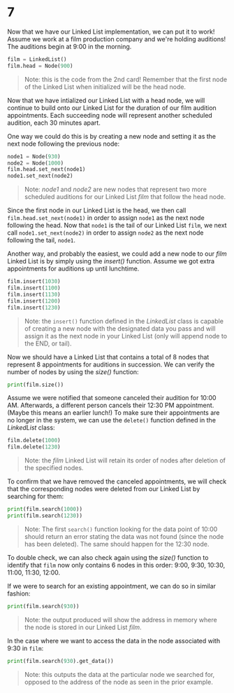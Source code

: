 # 7

Now that we have our Linked List implementation, we can put it to work! Assume we work at a film production company and we're holding auditions! The auditions begin at 9:00 in the morning.

```python
film = LinkedList()
film.head = Node(900)
```

> Note: this is the code from the 2nd card! Remember that the first node of the Linked List when initialized will be the head node.

Now that we have intialized our Linked List with a head node, we will continue to build onto our Linked List for the duration of our film audition appointments. Each succeeding node will represent another scheduled audition, each 30 minutes apart.

One way we could do this is by creating a new node and setting it as the next node following the previous node:

```python
node1 = Node(930)
node2 = Node(1000)
film.head.set_next(node1)
node1.set_next(node2)
```

> Note: _node1_ and _node2_ are new nodes that represent two more scheduled auditions for our Linked List _film_ that follow the head node.

Since the first node in our Linked List is the head, we then call `film.head.set_next(node1)` in order to assign `node1` as the next node following the head. Now that `node1` is the tail of our Linked List `film`, we next call `node1.set_next(node2)` in order to assign `node2` as the next node following the tail, `node1`.

Another way, and probably the easiest, we could add a new node to our _film_ Linked List is by simply using the _insert\(\)_ function. Assume we got extra appointments for auditions up until lunchtime.

```python
film.insert(1030)
film.insert(1100)
film.insert(1130)
film.insert(1200)
film.insert(1230)
```

> Note: the `insert()` function defined in the _LinkedList_ class is capable of creating a new node with the designated data you pass and will assign it as the next node in your Linked List \(only will append node to the END, or tail\).

Now we should have a Linked List that contains a total of 8 nodes that represent 8 appointments for auditions in succession. We can verify the number of nodes by using the _size\(\)_ function:

```python
print(film.size())
```

Assume we were notified that someone canceled their audition for 10:00 AM. Afterwards, a different person cancels their 12:30 PM appointment. \(Maybe this means an earlier lunch!\) To make sure their appointments are no longer in the system, we can use the `delete()` function defined in the _LinkedList_ class:

```python
film.delete(1000)
film.delete(1230)
```

> Note: the _film_ Linked List will retain its order of nodes after deletion of the specified nodes.

To confirm that we have removed the canceled appointments, we will check that the corresponding nodes were deleted from our Linked List by searching for them:

```python
print(film.search(1000))
print(film.search(1230))
```

> Note: The first `search()` function looking for the data point of 10:00 should return an error stating the data was not found \(since the node has been deleted\). The same should happen for the 12:30 node.

To double check, we can also check again using the _size\(\)_ function to identify that `film` now only contains 6 nodes in this order: 9:00, 9:30, 10:30, 11:00, 11:30, 12:00.

If we were to search for an existing appointment, we can do so in similar fashion:

```python
print(film.search(930))
```

> Note: the output produced will show the address in memory where the node is stored in our Linked List _film_.

In the case where we want to access the data in the node associated with 9:30 in `film`:

```python
print(film.search(930).get_data())
```

> Note: this outputs the data at the particular node we searched for, opposed to the address of the node as seen in the prior example.

